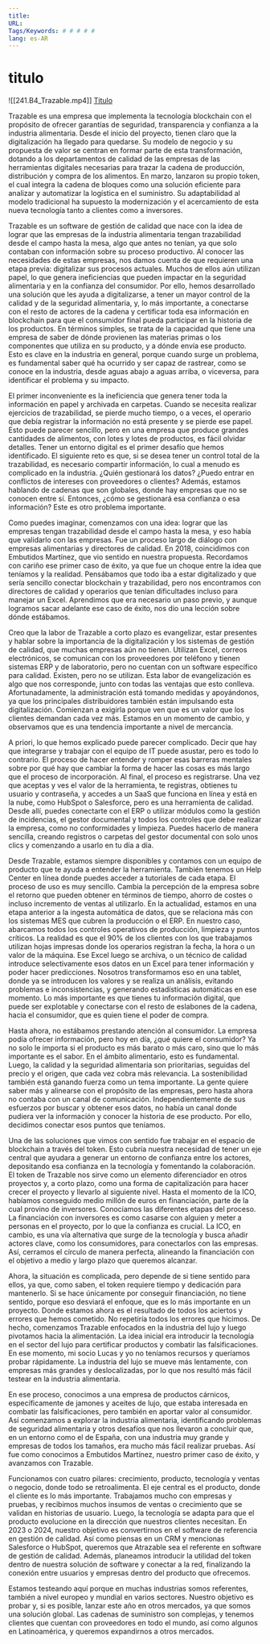 ```yaml
---
title: 
URL: 
Tags/Keywords: # # # # #
lang: es-AR
---
```

# titulo
![[241.B4_Trazable.mp4]]
[Titulo](URL)

Trazable es una empresa que implementa la tecnología blockchain con el propósito de ofrecer garantías de seguridad, transparencia y confianza a la industria alimentaria. Desde el inicio del proyecto, tienen claro que la digitalización ha llegado para quedarse. Su modelo de negocio y su propuesta de valor se centran en formar parte de esta transformación, dotando a los departamentos de calidad de las empresas de las herramientas digitales necesarias para trazar la cadena de producción, distribución y compra de los alimentos. En marzo, lanzaron su propio token, el cual integra la cadena de bloques como una solución eficiente para analizar y automatizar la logística en el suministro. Su adaptabilidad al modelo tradicional ha supuesto la modernización y el acercamiento de esta nueva tecnología tanto a clientes como a inversores.

Trazable es un software de gestión de calidad que nace con la idea de lograr que las empresas de la industria alimentaria tengan trazabilidad desde el campo hasta la mesa, algo que antes no tenían, ya que solo contaban con información sobre su proceso productivo. Al conocer las necesidades de estas empresas, nos damos cuenta de que requieren una etapa previa: digitalizar sus procesos actuales. Muchos de ellos aún utilizan papel, lo que genera ineficiencias que pueden impactar en la seguridad alimentaria y en la confianza del consumidor. Por ello, hemos desarrollado una solución que les ayuda a digitalizarse, a tener un mayor control de la calidad y de la seguridad alimentaria, y, lo más importante, a conectarse con el resto de actores de la cadena y certificar toda esa información en blockchain para que el consumidor final pueda participar en la historia de los productos. En términos simples, se trata de la capacidad que tiene una empresa de saber de dónde provienen las materias primas o los componentes que utiliza en su producto, y a dónde envía ese producto. Esto es clave en la industria en general, porque cuando surge un problema, es fundamental saber qué ha ocurrido y ser capaz de rastrear, como se conoce en la industria, desde aguas abajo a aguas arriba, o viceversa, para identificar el problema y su impacto.

El primer inconveniente es la ineficiencia que genera tener toda la información en papel y archivada en carpetas. Cuando se necesita realizar ejercicios de trazabilidad, se pierde mucho tiempo, o a veces, el operario que debía registrar la información no está presente y se pierde ese papel. Esto puede parecer sencillo, pero en una empresa que produce grandes cantidades de alimentos, con lotes y lotes de productos, es fácil olvidar detalles. Tener un entorno digital es el primer desafío que hemos identificado. El siguiente reto es que, si se desea tener un control total de la trazabilidad, es necesario compartir información, lo cual a menudo es complicado en la industria. ¿Quién gestionará los datos? ¿Puedo entrar en conflictos de intereses con proveedores o clientes? Además, estamos hablando de cadenas que son globales, donde hay empresas que no se conocen entre sí. Entonces, ¿cómo se gestionará esa confianza o esa información? Este es otro problema importante.

Como puedes imaginar, comenzamos con una idea: lograr que las empresas tengan trazabilidad desde el campo hasta la mesa, y eso había que validarlo con las empresas. Fue un proceso largo de diálogo con empresas alimentarias y directores de calidad. En 2018, coincidimos con Embutidos Martínez, que vio sentido en nuestra propuesta. Recordamos con cariño ese primer caso de éxito, ya que fue un choque entre la idea que teníamos y la realidad. Pensábamos que todo iba a estar digitalizado y que sería sencillo conectar blockchain y trazabilidad, pero nos encontramos con directores de calidad y operarios que tenían dificultades incluso para manejar un Excel. Aprendimos que era necesario un paso previo, y aunque logramos sacar adelante ese caso de éxito, nos dio una lección sobre dónde estábamos.

Creo que la labor de Trazable a corto plazo es evangelizar, estar presentes y hablar sobre la importancia de la digitalización y los sistemas de gestión de calidad, que muchas empresas aún no tienen. Utilizan Excel, correos electrónicos, se comunican con los proveedores por teléfono y tienen sistemas ERP y de laboratorio, pero no cuentan con un software específico para calidad. Existen, pero no se utilizan. Esta labor de evangelización es algo que nos corresponde, junto con todas las ventajas que esto conlleva. Afortunadamente, la administración está tomando medidas y apoyándonos, ya que los principales distribuidores también están impulsando esta digitalización. Comienzan a exigirla porque ven que es un valor que los clientes demandan cada vez más. Estamos en un momento de cambio, y observamos que es una tendencia importante a nivel de mercancía.

A priori, lo que hemos explicado puede parecer complicado. Decir que hay que integrarse y trabajar con el equipo de IT puede asustar, pero es todo lo contrario. El proceso de hacer entender y romper esas barreras mentales sobre por qué hay que cambiar la forma de hacer las cosas es más largo que el proceso de incorporación. Al final, el proceso es registrarse. Una vez que aceptas y ves el valor de la herramienta, te registras, obtienes tu usuario y contraseña, y accedes a un SaaS que funciona en línea y está en la nube, como HubSpot o Salesforce, pero es una herramienta de calidad. Desde allí, puedes conectarte con el ERP o utilizar módulos como la gestión de incidencias, el gestor documental y todos los controles que debe realizar la empresa, como no conformidades y limpieza. Puedes hacerlo de manera sencilla, creando registros o carpetas del gestor documental con solo unos clics y comenzando a usarlo en tu día a día.

Desde Trazable, estamos siempre disponibles y contamos con un equipo de producto que te ayuda a entender la herramienta. También tenemos un Help Center en línea donde puedes acceder a tutoriales de cada etapa. El proceso de uso es muy sencillo. Cambia la percepción de la empresa sobre el retorno que pueden obtener en términos de tiempo, ahorro de costes o incluso incremento de ventas al utilizarlo. En la actualidad, estamos en una etapa anterior a la ingesta automática de datos, que se relaciona más con los sistemas MES que cubren la producción o el ERP. En nuestro caso, abarcamos todos los controles operativos de producción, limpieza y puntos críticos. La realidad es que el 90% de los clientes con los que trabajamos utilizan hojas impresas donde los operarios registran la fecha, la hora o un valor de la máquina. Ese Excel luego se archiva, o un técnico de calidad introduce selectivamente esos datos en un Excel para tener información y poder hacer predicciones. Nosotros transformamos eso en una tablet, donde ya se introducen los valores y se realiza un análisis, evitando problemas e inconsistencias, y generando estadísticas automáticas en ese momento. Lo más importante es que tienes tu información digital, que puede ser explotable y conectarse con el resto de eslabones de la cadena, hacia el consumidor, que es quien tiene el poder de compra.

Hasta ahora, no estábamos prestando atención al consumidor. La empresa podía ofrecer información, pero hoy en día, ¿qué quiere el consumidor? Ya no solo le importa si el producto es más barato o más caro, sino que lo más importante es el sabor. En el ámbito alimentario, esto es fundamental. Luego, la calidad y la seguridad alimentaria son prioritarias, seguidas del precio y el origen, que cada vez cobra más relevancia. La sostenibilidad también está ganando fuerza como un tema importante. La gente quiere saber más y alinearse con el propósito de las empresas, pero hasta ahora no contaba con un canal de comunicación. Independientemente de sus esfuerzos por buscar y obtener esos datos, no había un canal donde pudiera ver la información y conocer la historia de ese producto. Por ello, decidimos conectar esos puntos que teníamos.

Una de las soluciones que vimos con sentido fue trabajar en el espacio de blockchain a través del token. Esto cubría nuestra necesidad de tener un eje central que ayudara a generar un entorno de confianza entre los actores, depositando esa confianza en la tecnología y fomentando la colaboración. El token de Trazable nos sirve como un elemento diferenciador en otros proyectos y, a corto plazo, como una forma de capitalización para hacer crecer el proyecto y llevarlo al siguiente nivel. Hasta el momento de la ICO, habíamos conseguido medio millón de euros en financiación, parte de la cual provino de inversores. Conocíamos las diferentes etapas del proceso. La financiación con inversores es como casarse con alguien y meter a personas en el proyecto, por lo que la confianza es crucial. La ICO, en cambio, es una vía alternativa que surge de la tecnología y busca añadir actores clave, como los consumidores, para conectarlos con las empresas. Así, cerramos el círculo de manera perfecta, alineando la financiación con el objetivo a medio y largo plazo que queremos alcanzar.

Ahora, la situación es complicada, pero depende de si tiene sentido para ellos, ya que, como saben, el token requiere tiempo y dedicación para mantenerlo. Si se hace únicamente por conseguir financiación, no tiene sentido, porque eso desviará el enfoque, que es lo más importante en un proyecto. Donde estamos ahora es el resultado de todos los aciertos y errores que hemos cometido. No repetiría todos los errores que hicimos. De hecho, comenzamos Trazable enfocados en la industria del lujo y luego pivotamos hacia la alimentación. La idea inicial era introducir la tecnología en el sector del lujo para certificar productos y combatir las falsificaciones. En ese momento, mi socio Lucas y yo no teníamos recursos y queríamos probar rápidamente. La industria del lujo se mueve más lentamente, con empresas más grandes y deslocalizadas, por lo que nos resultó más fácil testear en la industria alimentaria.

En ese proceso, conocimos a una empresa de productos cárnicos, específicamente de jamones y aceites de lujo, que estaba interesada en combatir las falsificaciones, pero también en aportar valor al consumidor. Así comenzamos a explorar la industria alimentaria, identificando problemas de seguridad alimentaria y otros desafíos que nos llevaron a concluir que, en un entorno como el de España, con una industria muy grande y empresas de todos los tamaños, era mucho más fácil realizar pruebas. Así fue como conocimos a Embutidos Martínez, nuestro primer caso de éxito, y avanzamos con Trazable.

Funcionamos con cuatro pilares: crecimiento, producto, tecnología y ventas o negocio, donde todo se retroalimenta. El eje central es el producto, donde el cliente es lo más importante. Trabajamos mucho con empresas y pruebas, y recibimos muchos insumos de ventas o crecimiento que se validan en historias de usuario. Luego, la tecnología se adapta para que el producto evolucione en la dirección que nuestros clientes necesitan. En 2023 o 2024, nuestro objetivo es convertirnos en el software de referencia en gestión de calidad. Así como piensas en un CRM y mencionas Salesforce o HubSpot, queremos que Atrazable sea el referente en software de gestión de calidad. Además, planeamos introducir la utilidad del token dentro de nuestra solución de software y conectar a la red, finalizando la conexión entre usuarios y empresas dentro del producto que ofrecemos.

Estamos testeando aquí porque en muchas industrias somos referentes, también a nivel europeo y mundial en varios sectores. Nuestro objetivo es probar y, si es posible, lanzar este año en otros mercados, ya que somos una solución global. Las cadenas de suministro son complejas, y tenemos clientes que cuentan con proveedores en todo el mundo, así como algunos en Latinoamérica, y queremos expandirnos a otros mercados.